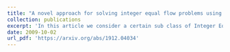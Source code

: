 ```yaml
---
title: "A novel approach for solving integer equal flow problems using algebraic geometry"
collection: publications
excerpt: 'In this article we consider a certain sub class of Integer Equal Flow problem, which are known NP hard [8]. Currently there exist no direct solutions for the same. It is a common problem in various inventory management systems. Here we discuss a local minima solution which uses projection of the convex spaces to resolve the equal flows and turn the problem into a known linear integer programming or constraint satisfaction problem which have reasonable known solutions and can be effectively solved using simplex or other standard optimization strategies.'
date: 2009-10-02
url_pdf: 'https://arxiv.org/abs/1912.04034'
---
```

